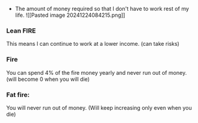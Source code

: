 - The amount of money required so that I don't have to work rest of my life.
![[Pasted image 20241224084215.png]]
### Lean FIRE
This means I can continue to work at a lower income. (can take risks)

### Fire
You can spend 4% of the fire money yearly and never run out of money. (will become 0 when you will die)

### Fat fire:
You will never run out of money. (Will keep increasing only even when you die)



